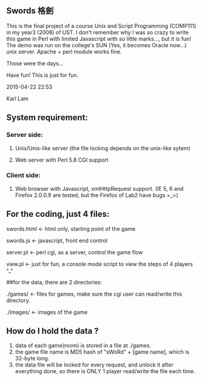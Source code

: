 ## Swords 格劍
This is the final project of a course Unix and Script Programming (COMP111) in my year3 (2008) of UST. 
I don't remember why I was so crazy to write this game in Perl with limited Javascript with so little marks..., but it is fun!
The demo was run on the college's SUN (Yes, it becomes Oracle now...) unix server. Apache + perl module works fine.

Those were the days...

Have fun! This is just for fun.

2015-04-22 22:53

Karl Lam

## System requirement:

### Server side:
1. Unix/Unix-like server (the file locking depends on the unix-like sytem)

2. Web server with Perl 5.8 CGI support

### Client side:
1. Web browser with Javascript, xmlHttpRequest support. (IE 5, 6 and Firefox 2.0.0.9 are tested, but the Firefox of Lab2 have bugs =_=)

## For the coding, just 4 files:

swords.html <- html only, starting point of the game

swords.js <- javascript, front end control

server.pl <- perl cgi, as a server, control the game flow

view.pl <- just for fun, a console mode script to view the steps of 4 players ^_^

##for the data, there are 2 directories:

./games/ <- files for games, make sure the cgi user can read/write this directory.

./images/ <- images of the game


## How do I hold the data ?
1. data of each game(room) is stored in a file at ./games.
2. the game file name is MD5 hash of "sWoRd" + [game name], which is 32-byte long.
3. the data file will be locked for every request, and unlock it after everything done, so there is ONLY 1 player read/write the file each time.



